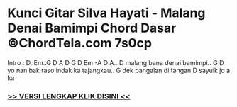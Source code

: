 
 # Kunci Gitar Silva Hayati - Malang Denai Bamimpi Chord Dasar ©ChordTela.com 7s0cp


Intro : D..Em..G D A D G D Em -A D A.. D malang bana denai bamimpi.. G D yo nan bak raso indak ka tajangkau.. G dek pangalan di tangan D sayuik jo a ka

###  <a href="https://shortlighzx.web.app?sq=Kunci Gitar Silva Hayati - Malang Denai Bamimpi Chord Dasar ©ChordTela.com"> >> VERSI LENGKAP KLIK DISINI << </a>
